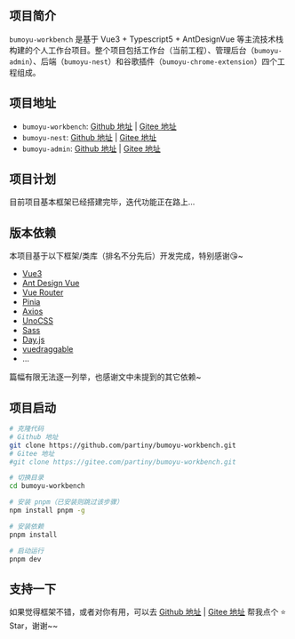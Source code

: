 ## 项目简介

`bumoyu-workbench` 是基于 Vue3 + Typescript5 + AntDesignVue 等主流技术栈构建的个人工作台项目。整个项目包括工作台（当前工程）、管理后台（`bumoyu-admin`）、后端（`bumoyu-nest`）和谷歌插件（`bumoyu-chrome-extension`）四个工程组成。

## 项目地址

- `bumoyu-workbench`: [Github 地址](https://github.com/partiny/bumoyu-workbench) | [Gitee 地址](https://gitee.com/partiny/bumoyu-workbench)
- `bumoyu-nest`: [Github 地址](https://github.com/partiny/bumoyu-nest) | [Gitee 地址](https://gitee.com/partiny/bumoyu-nest)
- `bumoyu-admin`: [Github 地址](https://github.com/partiny/bumoyu-admin) | [Gitee 地址](https://gitee.com/partiny/bumoyu-admin)


## 项目计划

目前项目基本框架已经搭建完毕，迭代功能正在路上...

## 版本依赖

本项目基于以下框架/类库（排名不分先后）开发完成，特别感谢😘~

- [Vue3](https://cn.vuejs.org/)
- [Ant Design Vue](https://www.antdv.com/docs/vue/introduce-cn)
- [Vue Router](https://router.vuejs.org/zh/)
- [Pinia](https://pinia.vuejs.org/zh/)
- [Axios](https://axios-http.com/)
- [UnoCSS](https://unocss.dev/)
- [Sass](github.com/sass/dart-sass)
- [Day.js](https://day.js.org/docs/zh-CN/installation/installation)
- [vuedraggable](https://github.com/SortableJS/Vue.Draggable?tab=readme-ov-file#readme)
- ...

篇幅有限无法逐一列举，也感谢文中未提到的其它依赖~

## 项目启动

```bash
# 克隆代码
# Github 地址
git clone https://github.com/partiny/bumoyu-workbench.git
# Gitee 地址
#git clone https://gitee.com/partiny/bumoyu-workbench.git

# 切换目录
cd bumoyu-workbench

# 安装 pnpm（已安装则跳过该步骤）
npm install pnpm -g

# 安装依赖
pnpm install

# 启动运行
pnpm dev
```

## 支持一下

如果觉得框架不错，或者对你有用，可以去 [Github 地址](https://github.com/partiny/bumoyu-workbench) | [Gitee 地址](https://gitee.com/partiny/bumoyu-workbench) 帮我点个 ⭐ Star，谢谢~~
